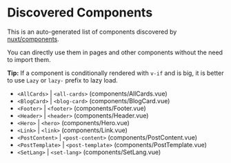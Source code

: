 # Discovered Components

This is an auto-generated list of components discovered by [nuxt/components](https://github.com/nuxt/components).

You can directly use them in pages and other components without the need to import them.

**Tip:** If a component is conditionally rendered with `v-if` and is big, it is better to use `Lazy` or `lazy-` prefix to lazy load.

- `<AllCards>` | `<all-cards>` (components/AllCards.vue)
- `<BlogCard>` | `<blog-card>` (components/BlogCard.vue)
- `<Footer>` | `<footer>` (components/Footer.vue)
- `<Header>` | `<header>` (components/Header.vue)
- `<Hero>` | `<hero>` (components/Hero.vue)
- `<Link>` | `<link>` (components/Link.vue)
- `<PostContent>` | `<post-content>` (components/PostContent.vue)
- `<PostTemplate>` | `<post-template>` (components/PostTemplate.vue)
- `<SetLang>` | `<set-lang>` (components/SetLang.vue)
